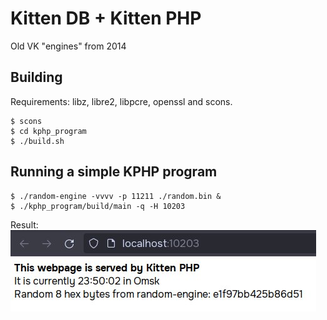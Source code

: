 # Kitten DB + Kitten PHP
Old VK "engines" from 2014

## Building
Requirements: libz, libre2, libpcre, openssl and scons.

```
$ scons
$ cd kphp_program
$ ./build.sh
```

## Running a simple KPHP program
```
$ ./random-engine -vvvv -p 11211 ./random.bin &
$ ./kphp_program/build/main -q -H 10203
```

Result:  
![](docs/result.jpg)
